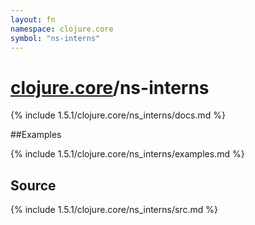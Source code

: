 ```yaml
---
layout: fn
namespace: clojure.core
symbol: "ns-interns"
---
```


# [clojure.core](../)/ns-interns

{% include 1.5.1/clojure.core/ns_interns/docs.md %}

##Examples

{% include 1.5.1/clojure.core/ns_interns/examples.md %}
## Source
{% include 1.5.1/clojure.core/ns_interns/src.md %}

